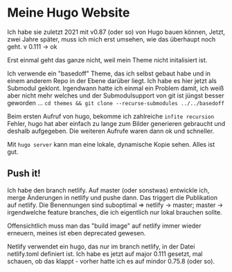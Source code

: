 # Meine Hugo Website

Ich habe sie zuletzt 2021 mit v0.87 (oder so) von Hugo bauen können,
Jetzt, zwei Jahre später, muss ich mich erst umsehen, wie das überhaupt noch geht.
v 0.111 -> ok

Erst einmal geht das ganze nicht, weil mein Theme nicht initalisiert ist.

Ich verwende ein "basedoff" Theme, das ich selbst gebaut habe und in einem anderem Repo in der Ebene darüber liegt.
Ich habe es hier jetzt als Submodul geklont. Irgendwann hatte ich einmal ein Problem damit, ich weiß aber nicht mehr
welches und der Submodulsupport von git ist jüngst besser geworden ...
`cd themes && git clone --recurse-submodules ../../basedoff`

Beim ersten Aufruf von hugo, bekomme ich zahlreiche `infite recursion` Fehler, hugo hat aber einfach zu lange zum Bilder
generieren gebraucht und deshalb aufgegeben. Die weiteren Aufrufe waren dann ok und schneller.

Mit `hugo server` kann man eine lokale, dynamische Kopie sehen. Alles ist gut.

## Push it!

Ich habe den branch netlify. Auf master (oder sonstwas) entwickle ich, merge Änderungen in netlify und pushe dann.
Das triggert die Publikation auf netlify. Die Benennungen sind suboptimal => netlify -> master; master -> irgendwelche
feature branches, die ich eigentlich nur lokal brauchen sollte.

Offensichtlich muss man das "build image" auf netlify immer wieder erneuern, meines ist eben deprecated gewesen.

Netlify verwendet ein hugo, das nur im branch netlify, in der Datei netlify.toml definiert ist. Ich habe es jetzt auf major
0.111 gesetzt, mal schauen, ob das klappt - vorher hatte ich es auf mindor 0.75.8 (oder so).
